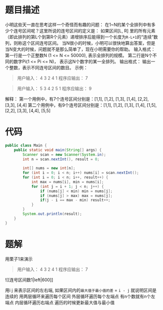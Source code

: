 # 题目描述
小明这些天一直在思考这样一个奇怪而有趣的问题：
在1~N的某个全排列中有多少个连号区间呢？这里所说的连号区间的定义是：
如果区间[L, R] 里的所有元素（即此排列的第L个到第R个元素）递增排序后能得到一个长度为`R-L+1`的“连续”数列，则称这个区间连号区间。
当N很小的时候，小明可以很快地算出答案，但是当N变大的时候，问题就不是那么简单了，现在小明需要你的帮助。
输入格式：
第一行是一个正整数N (1 <= N <= 50000), 表示全排列的规模。
第二行是N个不同的数字Pi(1 <= Pi <= N)， 表示这N个数字的某一全排列。
输出格式：
输出一个整数，表示不同连号区间的数目。
示例：
> 用户输入：
> 4
> 3 2 4 1
> 程序应输出：
> 7

> 用户输入：
> 5
> 3 4 2 5 1
> 程序应输出：
> 9

解释：
第一个用例中，有7个连号区间分别是：[1,1], [1,2], [1,3], [1,4], [2,2], [3,3], [4,4]
第二个用例中，有9个连号区间分别是：[1,1], [1,2], [1,3], [1,4], [1,5], [2,2], [3,3], [4,4], [5,5]
# 代码
```java
public class Main {  
    public static void main(String[] args) {  
        Scanner scan = new Scanner(System.in);  
        int n = scan.nextInt(), result = 0;  
  
        int[] nums = new int[n];  
        for (int i = 0; i < n; i++) nums[i] = scan.nextInt();  
        for (int i = 0; i < n; i++, result++) {  
            int max = nums[i], min = nums[i];  
            for (int j = i + 1; j < n; j++) {  
                if (nums[j] < min) min = nums[j];  
                if (nums[j] > max) max = nums[j];  
                if(j - i == max - min) result++;  
            }  
        }  
        System.out.println(result);  
    }  
}
```
# 题解
用栗子1来演示
> 用户输入：
> 4
> 3 2 4 1
> 程序应输出：
> 7

![[连号区间数1|left|600]]

用i j 来表示区间的左右端, 如果区间内的`最大值于最小值的差` = `i - j` 就说明区间是连续的 
用两层循环来遍历每个区间
外层循环遍历每个左端点 有n个数就有n个左端点
内层循环遍历右端点 遍历的时候更新最大值与最小值
